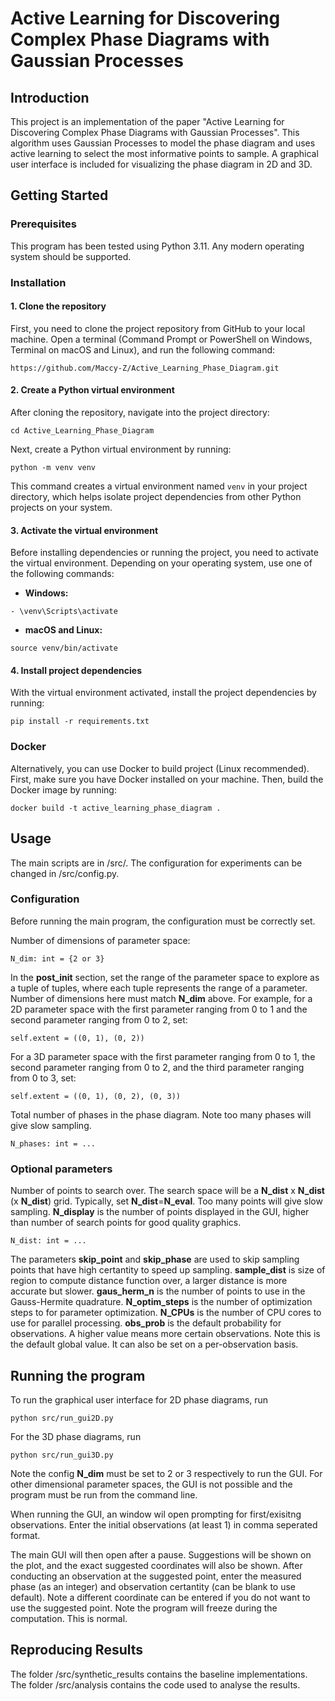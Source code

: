 # Active Learning for Discovering Complex Phase Diagrams with Gaussian Processes

## Introduction
This project is an implementation of the paper "Active Learning for Discovering Complex Phase Diagrams with Gaussian Processes". This algorithm uses Gaussian Processes to model the phase diagram and uses active learning to select the most informative points to sample. A graphical user interface is included for visualizing the phase diagram in 2D and 3D.

## Getting Started
### Prerequisites
This program has been tested using Python 3.11. Any modern operating system should be supported.

### Installation

#### 1. Clone the repository
First, you need to clone the project repository from GitHub to your local machine. Open a terminal (Command Prompt or PowerShell on Windows, Terminal on macOS and Linux), and run the following command:

```
https://github.com/Maccy-Z/Active_Learning_Phase_Diagram.git
```
#### 2. Create a Python virtual environment

After cloning the repository, navigate into the project directory:

```
cd Active_Learning_Phase_Diagram
```
Next, create a Python virtual environment by running:
```
python -m venv venv
```
This command creates a virtual environment named `venv` in your project directory, which helps isolate project dependencies from other Python projects on your system.
#### 3. Activate the virtual environment

Before installing dependencies or running the project, you need to activate the virtual environment. Depending on your operating system, use one of the following commands:

- **Windows:**
```
- \venv\Scripts\activate
```
- **macOS and Linux:**
```
source venv/bin/activate
```
#### 4. Install project dependencies

With the virtual environment activated, install the project dependencies by running:
```
pip install -r requirements.txt
```
### Docker
Alternatively, you can use Docker to build project (Linux recommended). First, make sure you have Docker installed on your machine. Then, build the Docker image by running:
```
docker build -t active_learning_phase_diagram .
```

## Usage
The main scripts are in /src/. The configuration for experiments can be changed in /src/config.py. 
### Configuration 
Before running the main program, the configuration must be correctly set.

Number of dimensions of parameter space: 
```
N_dim: int = {2 or 3}
```
In the **post_init** section, set the range of the parameter space to explore as a tuple of tuples, where each tuple represents the range of a parameter. Number of dimensions here must match **N_dim** above. For example, for a 2D parameter space with the first parameter ranging from 0 to 1 and the second parameter ranging from 0 to 2, set:
```
self.extent = ((0, 1), (0, 2))
```
For a 3D parameter space with the first parameter ranging from 0 to 1, the second parameter ranging from 0 to 2, and the third parameter ranging from 0 to 3, set:
```
self.extent = ((0, 1), (0, 2), (0, 3))
```
Total number of phases in the phase diagram. Note too many phases will give slow sampling. 
```
N_phases: int = ...
```
### Optional parameters
Number of points to search over. The search space will be a **N_dist** x **N_dist** (x **N_dist**) grid. Typically, set **N_dist**=**N_eval**. Too many points will give slow sampling. **N_display** is the number of points displayed in the GUI, higher than number of search points for good quality graphics. 
```
N_dist: int = ...
```

The parameters **skip_point** and **skip_phase** are used to skip sampling points that have high certantity to speed up sampling. **sample_dist** is size of region to compute distance function over, a larger distance is more accurate but slower.
**gaus_herm_n** is the number of points to use in the Gauss-Hermite quadrature. **N_optim_steps** is the number of optimization steps to for parameter optimization. **N_CPUs** is the number of CPU cores to use for parallel processing. 
**obs_prob** is the default probability for observations. A higher value means more certain observations. Note this is the default global value. It can also be set on a per-observation basis. 
## Running the program
To run the graphical user interface for 2D phase diagrams, run
```
python src/run_gui2D.py
```
For the 3D phase diagrams, run
```
python src/run_gui3D.py
```
Note the config **N_dim** must be set to 2 or 3 respectively to run the GUI. For other dimensional parameter spaces, the GUI is not possible and the program must be run from the command line.

When running the GUI, an window wil open prompting for first/exisitng observations. Enter the initial observations (at least 1) in comma seperated format. 

The main GUI will then open after a pause. Suggestions will be shown on the plot, and the exact suggested coordinates will also be shown. After conducting an observation at the suggested point, enter the measured phase (as an integer) and observation certantity (can be blank to use default). 
Note a different coordinate can be entered if you do not want to use the suggested point. Note the program will freeze during the computation. This is normal. 

## Reproducing Results
The folder /src/synthetic_results contains the baseline implementations. The folder /src/analysis contains the code used to analyse the results. 

